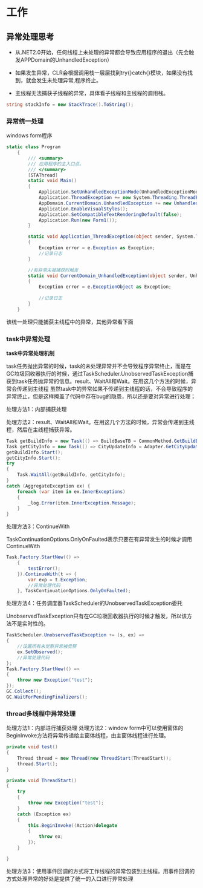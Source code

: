 # 工作

## 异常处理思考

* 从.NET2.0开始，任何线程上未处理的异常都会导致应用程序的退出（先会触发APPDomain的UnhandledException）

* 如果发生异常，CLR会根据调用栈一层层找到try{}catch{}模块，如果没有找到，就会发生未处理异常,程序终止。

* 主线程无法捕获子线程的异常，具体看子线程和主线程的调用栈。

```c#
string stackInfo = new StackTrace().ToString();
```
### 异常统一处理
windows form程序
```c#
static class Program
    {
        /// <summary>
        /// 应用程序的主入口点。
        /// </summary>
        [STAThread]
        static void Main()
        {
            Application.SetUnhandledExceptionMode(UnhandledExceptionMode.CatchException);
            Application.ThreadException += new System.Threading.ThreadExceptionEventHandler(Application_ThreadException);
            AppDomain.CurrentDomain.UnhandledException += new UnhandledExceptionEventHandler(CurrentDomain_UnhandledException);
            Application.EnableVisualStyles();
            Application.SetCompatibleTextRenderingDefault(false);
            Application.Run(new Form1());
        }

        static void Application_ThreadException(object sender, System.Threading.ThreadExceptionEventArgs e)
        {
            Exception error = e.Exception as Exception;
            //记录日志  
        }

        //有异常未被捕获时触发
        static void CurrentDomain_UnhandledException(object sender, UnhandledExceptionEventArgs e)
        {
            Exception error = e.ExceptionObject as Exception;
            
            //记录日志  
        }
    }
```

该统一处理只能捕获主线程中的异常，其他异常看下面

### task中异常处理
**task中异常处理机制**

task任务抛出异常的时候，task的未处理异常并不会导致程序异常终止，而是在GC垃圾回收器执行的时候，通过TaskScheduler.UnobservedTaskException捕获到task任务抛异常的信息。result、WaitAll和Wait。在用这几个方法的时候，异常会传递到主线程
虽然task中的异常如果不传递到主线程的话，不会导致程序的异常终止，但是这样掩盖了代码中存在bug的隐患，所以还是要对异常进行处理；

处理方法1：内部捕获处理

处理方法2：result、WaitAll和Wait。在用这几个方法的时候，异常会传递到主线程，然后在主线程捕获异常。
```c#
Task getBuildInfo = new Task(() => BuildBaseTB = CommonMethod.GetBuildBaseInfo());
Task getCityInfo = new Task(() => CityUpdateInfo = Adapter.GetCityUpdateInfo_Defalut());
getBuildInfo.Start();
getCityInfo.Start();
try
{
    Task.WaitAll(getBuildInfo, getCityInfo);
}
catch (AggregateException ex) {
    foreach (var item in ex.InnerExceptions)
    {
        _log.Error(item.InnerException.Message);
    }
}
```
处理方法3：ContinueWith

TaskContinuationOptions.OnlyOnFaulted表示只要在有异常发生的时候才调用ContinueWith

```c#
Task.Factory.StartNew(() =>
    {
        testError();
    }).ContinueWith(t => { 
        var exp = t.Exception; 
        //异常处理代码
    }, TaskContinuationOptions.OnlyOnFaulted); 
```

处理方法4：任务调度器TaskScheduler的UnobservedTaskException委托

UnobservedTaskException只有在GC垃圾回收器执行的时候才触发，所以该方法不是实时性的。
```c#
TaskScheduler.UnobservedTaskException += (s, ex) =>
{
    //设置所有未觉察异常被觉察
    ex.SetObserved();
    //异常处理代码
};
Task.Factory.StartNew(() =>
{
    throw new Exception("test");
});
GC.Collect();
GC.WaitForPendingFinalizers();
```

### thread多线程中异常处理
处理方法1：内部进行捕获处理
处理方法2：window form中可以使用窗体的BeginInvoke方法将异常传递给主窗体线程，由主窗体线程进行处理。
```c#
private void test()
{
    Thread thread = new Thread(new ThreadStart(ThreadStart));
    thread.Start();
}

private void ThreadStart()
{
    try
    {
        throw new Exception("test");
    }
    catch (Exception ex)
    {
        this.BeginInvoke((Action)delegate
        {
            throw ex;
        });
    }

}
```

处理方法3：使用事件回调的方式将工作线程的异常包装到主线程。用事件回调的方式处理异常的好处是提供了统一的入口进行异常处理



